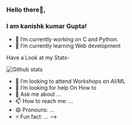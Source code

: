 ### Hello there👋,
### I am kanishk kumar Gupta!

- 🔭 I’m currently working on C and Python.
- 🌱 I’m currently learning Web development

Have a Look at my Stats-

![Github stats](https://github-readme-stats.vercel.app/api?username=gkanishk44&theme=theme&show_icons=true&count_private=true)

- 👯 I’m looking to attend Workshops on AI/ML
- 🤔 I’m looking for help On How to 
- 💬 Ask me about ...
- 📫 How to reach me: ...
- 😄 Pronouns: ...
- ⚡ Fun fact: ...
-->
